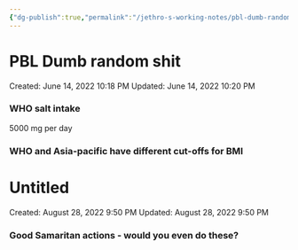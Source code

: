 ```yaml
---
{"dg-publish":true,"permalink":"/jethro-s-working-notes/pbl-dumb-random-shit/","dgPassFrontmatter":true}
---
```



# PBL Dumb random shit

Created: June 14, 2022 10:18 PM
Updated: June 14, 2022 10:20 PM

### WHO salt intake

5000 mg per day

### WHO and Asia-pacific have different cut-offs for BMI


<div class="transclusion internal-embed is-loaded"><div class="markdown-embed">





# Untitled

Created: August 28, 2022 9:50 PM
Updated: August 28, 2022 9:50 PM

</div></div>


### Good Samaritan actions - would you even do these?

###